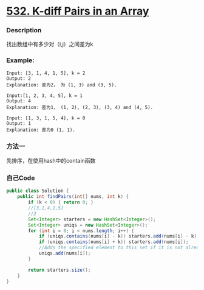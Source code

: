 # [532. K-diff Pairs in an Array](https://leetcode.com/problems/k-diff-pairs-in-an-array/description/)


### Description

找出数组中有多少对（i,j）之间差为k
### Example:
 
    Input: [3, 1, 4, 1, 5], k = 2
    Output: 2
    Explanation: 差为2， 为 (1, 3) and (3, 5).

    Input:[1, 2, 3, 4, 5], k = 1
    Output: 4
    Explanation: 差为1， (1, 2), (2, 3), (3, 4) and (4, 5).

    Input: [1, 3, 1, 5, 4], k = 0
    Output: 1
    Explanation: 差为0 (1, 1).


### 方法一

先排序，在使用hash中的contain函数


### 自己Code

```java
public class Solution {
    public int findPairs(int[] nums, int k) {
        if (k < 0) { return 0; }
        //[3,1,4,1,5]
        //2
        Set<Integer> starters = new HashSet<Integer>();
        Set<Integer> uniqs = new HashSet<Integer>();
        for (int i = 0; i < nums.length; i++) {
            if (uniqs.contains(nums[i] - k)) starters.add(nums[i] - k);
            if (uniqs.contains(nums[i] + k)) starters.add(nums[i]);
            //Adds the specified element to this set if it is not already present. 只添加1次
            uniqs.add(nums[i]);
        }

        return starters.size();
    }
}
```


